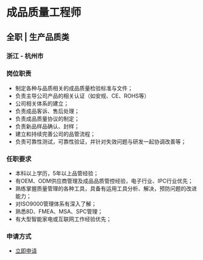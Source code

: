 
# 成品质量工程师
## 全职  |  生产品质类
### 浙江 - 杭州市

### 岗位职责
- 制定各种与品质相关的成品质量检验标准与文件；
- 负责主导公司产品的相关认证（如安规、CE、ROHS等）
- 公司相关体系的建立；
- 负责成品客诉、售后处理；
- 负责成品质量协议的制定；
- 负责新品样品确认、封样；
- 建立和持续完善公司的品管流程；
- 负责可靠性测试，可靠性验证，并针对失效问题与研发一起协调改善等；
### 任职要求
- 本科以上学历，5年以上品管经验；
- 有OEM、ODM供应商管理及成品品质管控经验，电子行业、IPC行业优先；
- 熟练掌握质量管理的各种工具，具备有运用工具分析、解决，预防问题的改进能力；
- 对ISO9000管理体系有深入了解；
- 熟悉8D、FMEA、MSA、SPC管理；
- 有大型智能家电或互联网工作经验优先；
### 申请方式
- <a href="mailto:hr@tuya.com?subject=求职简历-成品质量工程师-来自GitHub">立即申请</a>
